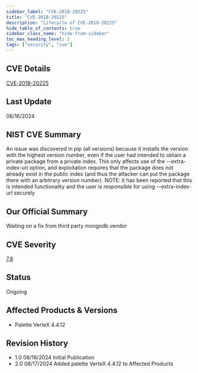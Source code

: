 ```yaml
---
sidebar_label: "CVE-2018-20225"
title: "CVE-2018-20225"
description: "Lifecycle of CVE-2018-20225"
hide_table_of_contents: true
sidebar_class_name: "hide-from-sidebar"
toc_max_heading_level: 2
tags: ["security", "cve"]
---
```


## CVE Details

[CVE-2018-20225](https://nvd.nist.gov/vuln/detail/CVE-2018-20225)

## Last Update

08/16/2024

## NIST CVE Summary

An issue was discovered in pip (all versions) because it installs the version with the highest version number, even if
the user had intended to obtain a private package from a private index. This only affects use of the --extra-index-url
option, and exploitation requires that the package does not already exist in the public index (and thus the attacker can
put the package there with an arbitrary version number). NOTE: it has been reported that this is intended functionality
and the user is responsible for using --extra-index-url securely

## Our Official Summary

Waiting on a fix from third party mongodb vendor

## CVE Severity

[7.8](https://nvd.nist.gov/vuln/detail/CVE-2018-20225)

## Status

Ongoing

## Affected Products & Versions

- Palette VerteX 4.4.12

## Revision History

- 1.0 08/16/2024 Initial Publication
- 2.0 08/17/2024 Added palette VerteX 4.4.12 to Affected Products
